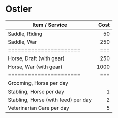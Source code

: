 # Ostler

| Item / Service                      | Cost |
| ----------------------------------- | ---: |
| Saddle, Riding                      |   50 |
| Saddle, War                         |  250 |
| ======================              |  === |
| Horse, Draft (with gear)            |  250 |
| Horse, War (with gear)              | 1000 |
| ======================              |  === |
| Grooming, Horse per day             |      |
| Stabling, Horse per day             |    1 |
| Stabling, Horse (with feed) per day |    2 |
| Veterinarian Care per day           |    5 |
